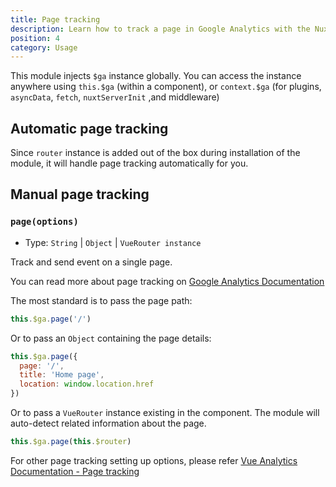 ```yaml
---
title: Page tracking
description: Learn how to track a page in Google Analytics with the Nuxt module
position: 4
category: Usage
---
```


This module injects `$ga` instance globally. You can access the instance anywhere using `this.$ga` (within a component), or `context.$ga` (for plugins, `asyncData`, `fetch`, `nuxtServerInit` ,and middleware)

## Automatic page tracking

Since `router` instance is added out of the box during installation of the module, it will handle page tracking automatically for you.

## Manual page tracking

### `page(options)`

* Type: `String` | `Object` | `VueRouter instance`

Track and send event on a single page.

<alert type="info">

You can read more about page tracking on [Google Analytics Documentation](https://developers.google.com/analytics/devguides/collection/analyticsjs/pages)

</alert>

The most standard is to pass the page path:

```js
this.$ga.page('/')
```

Or to pass an `Object` containing the page details:

```js
this.$ga.page({
  page: '/',
  title: 'Home page',
  location: window.location.href
})
```

Or to pass a `VueRouter` instance existing in the component. The module will auto-detect related information about the page.

```js
this.$ga.page(this.$router)
```

<alert type="info">

For other page tracking setting up options, please refer [Vue Analytics Documentation - Page tracking](https://matteogabriele.gitbooks.io/vue-analytics/content/docs/page-tracking.html)

</alert>
